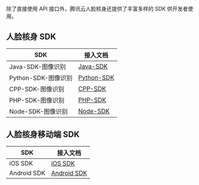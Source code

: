 除了直接使用 API 接口外，腾讯云人脸核身还提供了丰富多样的 SDK 供开发者使用。

## 人脸核身 SDK

| SDK             | 接入文档                                     |
| --------------- | ---------------------------------------- |
| Java-SDK-图像识别   | [Java-SDK](/document/product/868/17690) |
| Python-SDK-图像识别 | [Python-SDK](/document/product/868/17693) |
| CPP-SDK-图像识别    | [CPP-SDK](/document/product/868/17691) |
| PHP-SDK-图像识别    | [PHP-SDK](/document/product/868/17692) |
| Node-SDK-图像识别   | [Node-SDK](/document/product/868/18712) |

## 人脸核身移动端 SDK

| SDK         | 接入文档                                     |
| ----------- | ---------------------------------------- |
| iOS SDK     | [iOS SDK](/document/product/868/17694) |
| Android SDK | [Android SDK ](/document/product/868/17695) |
